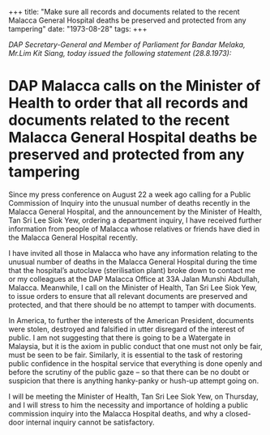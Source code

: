 +++ 
title: "Make sure all records and documents related to the recent Malacca General Hospital deaths be preserved and protected from any tampering"
date: "1973-08-28"
tags:
+++

_DAP Secretary-General and Member of Parliament for Bandar Melaka, Mr.Lim Kit Siang, today issued the following statement (28.8.1973):_

# DAP Malacca calls on the Minister of Health to order that all records and documents related to the recent Malacca General Hospital deaths be preserved and protected from any tampering

Since my press conference on August 22 a week ago calling for a Public Commission of Inquiry into the unusual number of deaths recently in the Malacca General Hospital, and the announcement by the Minister of Health, Tan Sri Lee Siok Yew, ordering a department inquiry, I have received further information from people of Malacca whose relatives or friends have died in the Malacca General Hospital recently.

I have invited all those in Malacca who have any information relating to the unusual number of deaths in the Malacca General Hospital during the time that the hospital’s autoclave (sterilisation plant) broke down to contact me or my colleagues at the DAP Malacca Office at 33A Jalan Munshi Abdullah, Malacca.
</u>
Meanwhile, I call on the Minister of Health, Tan Sri Lee Siok Yew, to issue orders to ensure that all relevant documents are preserved and protected, and that there should be no attempt to tamper with documents.

In America, to further the interests of the American President, documents were stolen, destroyed and falsified in utter disregard of the interest of public. I am not suggesting that there is going to be a Watergate in Malaysia, but it is the axiom in public conduct that one must not only be fair, must be seen to be fair. Similarly, it is essential to the task of restoring public confidence in the hospital service that everything is done openly and before the scrutiny of the public gaze – so that there can be no doubt or suspicion that there is anything hanky-panky or hush-up attempt going on.

I will be meeting the Minister of Health, Tan Sri Lee Siok Yew, on Thursday, and I will stress to him the necessity and importance of holding a public commission inquiry into the Malacca Hospital deaths, and why a closed-door internal inquiry cannot be satisfactory.
 
